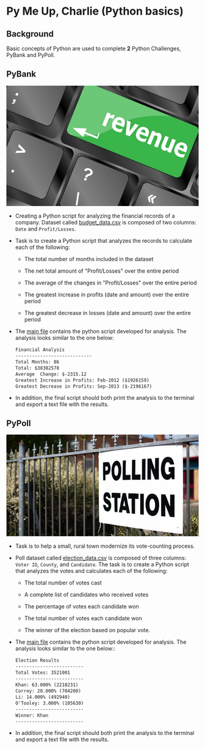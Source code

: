 # Py Me Up, Charlie (Python basics)

## Background

Basic  concepts of Python are used to complete **2** Python Challenges, PyBank and PyPoll.


## PyBank

![Revenue](Images/revenue-per-lead.jpg)

* Creating a Python script for analyzing the financial records of a company. Dataset called [budget_data.csv](PyBank/budget_data.csv) is composed of two columns: `Date` and `Profit/Losses`. 

* Task is to create a Python script that analyzes the records to calculate each of the following:

  * The total number of months included in the dataset

  * The net total amount of "Profit/Losses" over the entire period

  * The average of the changes in "Profit/Losses" over the entire period

  * The greatest increase in profits (date and amount) over the entire period

  * The greatest decrease in losses (date and amount) over the entire period

* The [main file](PyBank/main_PyBank.py) contains the python script developed for analysis. The analysis looks similar to the one below:

  ```text
  Financial Analysis
  ----------------------------
  Total Months: 86
  Total: $38382578
  Average  Change: $-2315.12
  Greatest Increase in Profits: Feb-2012 ($1926159)
  Greatest Decrease in Profits: Sep-2013 ($-2196167)
  ```

* In addition, the final script should both print the analysis to the terminal and export a text file with the results.

## PyPoll

![Vote-Counting](Images/Vote_counting.jpg)

* Task is to help a small, rural town modernize its vote-counting process. 

* Poll dataset called [election_data.csv](PyPoll/election_data.csv) is composed of three columns: `Voter ID`, `County`, and `Candidate`. The task is to create a Python script that analyzes the votes and calculates each of the following:

  * The total number of votes cast

  * A complete list of candidates who received votes

  * The percentage of votes each candidate won

  * The total number of votes each candidate won

  * The winner of the election based on popular vote.

* The [main file](PyPoll/main_PyBank.py) contains the python script developed for analysis. The analysis looks similar to the one below::

  ```text
  Election Results
  -------------------------
  Total Votes: 3521001
  -------------------------
  Khan: 63.000% (2218231)
  Correy: 20.000% (704200)
  Li: 14.000% (492940)
  O'Tooley: 3.000% (105630)
  -------------------------
  Winner: Khan
  -------------------------
  ```

*  In addition, the final script should both print the analysis to the terminal and export a text file with the results.